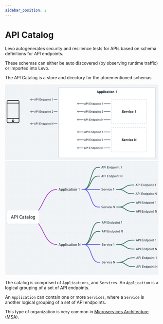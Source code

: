 ```yaml
---
sidebar_position: 2
---
```


# API Catalog
Levo autogenerates security and resilience tests for APIs based on schema definitions for API endpoints.

These schemas can either be auto discovered (by observing runtime traffic) or imported into Levo.

The API Catalog is a store and directory for the aforementioned schemas. 

![](../assets/api-catalog-structure-1.png)
![](../assets/api-catalog-structure-2.png)

The catalog is comprised of `Applications`, and `Services`. An `Application` is a logical grouping of a set of API endpoints.

An `Application` can contain one or more `Services`, where a `Service` is another logical grouping of a set of API endpoints.

This type of organization is very common in [Microservices Architecture (MSA)][msa].

[msa]: https://aws.amazon.com/microservices/

